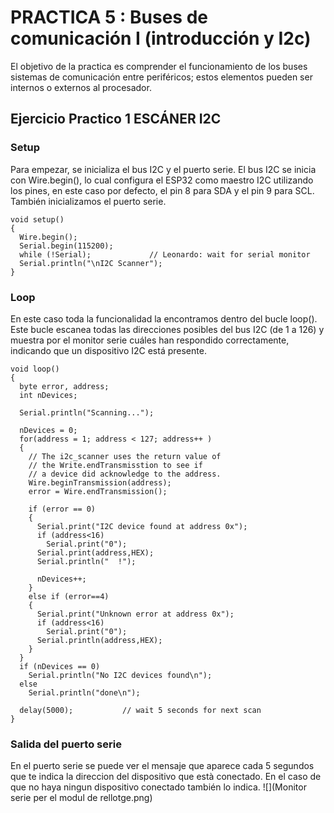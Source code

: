 # PRACTICA 5 :  Buses de comunicación I (introducción y I2c)  

El objetivo de la practica es comprender el funcionamiento de los buses sistemas de comunicación entre periféricos;  estos elementos pueden ser internos o externos  al procesador.

## Ejercicio Practico 1  ESCÁNER I2C


### Setup
Para empezar, se inicializa el bus I2C y el puerto serie. El bus I2C se inicia con Wire.begin(), lo cual configura el ESP32 como maestro I2C utilizando los pines, en este caso por defecto, el pin 8 para SDA y el pin 9 para SCL. También inicializamos el puerto serie.
```
void setup()
{
  Wire.begin();
  Serial.begin(115200);
  while (!Serial);             // Leonardo: wait for serial monitor
  Serial.println("\nI2C Scanner");
}
```
### Loop
En este caso toda la funcionalidad la encontramos dentro del bucle loop(). Este bucle escanea todas las direcciones posibles del bus I2C (de 1 a 126) y muestra por el monitor serie cuáles han respondido correctamente, indicando que un dispositivo I2C está presente.
```
void loop()
{
  byte error, address;
  int nDevices;
 
  Serial.println("Scanning...");
 
  nDevices = 0;
  for(address = 1; address < 127; address++ )
  {
    // The i2c_scanner uses the return value of
    // the Write.endTransmisstion to see if
    // a device did acknowledge to the address.
    Wire.beginTransmission(address);
    error = Wire.endTransmission();
 
    if (error == 0)
    {
      Serial.print("I2C device found at address 0x");
      if (address<16)
        Serial.print("0");
      Serial.print(address,HEX);
      Serial.println("  !");
 
      nDevices++;
    }
    else if (error==4)
    {
      Serial.print("Unknown error at address 0x");
      if (address<16)
        Serial.print("0");
      Serial.println(address,HEX);
    }    
  }
  if (nDevices == 0)
    Serial.println("No I2C devices found\n");
  else
    Serial.println("done\n");
 
  delay(5000);           // wait 5 seconds for next scan
}
```
### Salida del puerto serie
En el puerto serie se puede ver el mensaje que aparece cada 5 segundos que te indica la direccion del dispositivo que està conectado. En el caso de que no haya ningun dispositivo conectado también lo indica.
![](Monitor serie per el modul de rellotge.png)